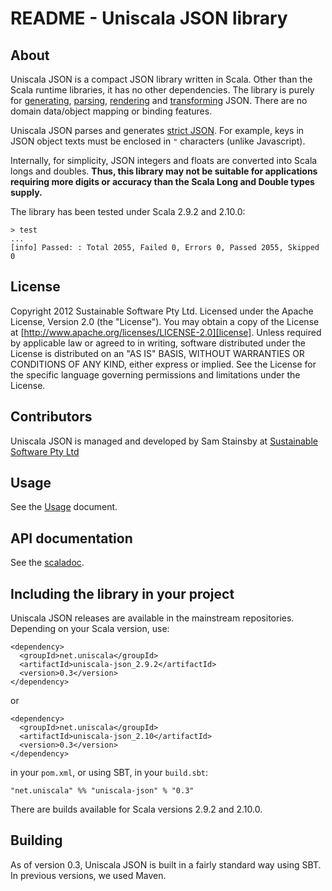 # README - Uniscala JSON library


## About

Uniscala JSON is a compact JSON library written in Scala. Other 
than the Scala runtime libraries, it has no other dependencies. The library 
is purely for [generating](#Generating), [parsing](#Parsing), 
[rendering](#Rendering) and [transforming](#Transforming) JSON.
There are no domain data/object mapping or binding features.

Uniscala JSON parses and generates [strict JSON][json]. For example, keys 
in JSON object texts must be enclosed in `"` characters (unlike Javascript).

Internally, for simplicity, JSON integers and floats are converted into 
Scala longs and doubles. **Thus, this library may not be suitable for 
applications requiring more digits or accuracy than the Scala Long and 
Double types supply.**

The library has been tested under Scala 2.9.2 and 2.10.0:

    > test
    ...
    [info] Passed: : Total 2055, Failed 0, Errors 0, Passed 2055, Skipped 0
    

## License

Copyright 2012 Sustainable Software Pty Ltd.
Licensed under the Apache License, Version 2.0 (the "License").
You may obtain a copy of the License at
[http://www.apache.org/licenses/LICENSE-2.0][license].
Unless required by applicable law or agreed to in writing, software
distributed under the License is distributed on an "AS IS" BASIS,
WITHOUT WARRANTIES OR CONDITIONS OF ANY KIND, either express or implied.
See the License for the specific language governing permissions and
limitations under the License.


## Contributors

Uniscala JSON is managed and developed by Sam Stainsby at 
[Sustainable Software Pty Ltd][ss]


## Usage

See the [Usage][ghusage] document.


## API documentation

See the [scaladoc].


## Including the library in your project

Uniscala JSON releases are available in the mainstream repositories. Depending
on your Scala version, use:

    <dependency>
      <groupId>net.uniscala</groupId>
      <artifactId>uniscala-json_2.9.2</artifactId>
      <version>0.3</version>
    </dependency>
  
or

    <dependency>
      <groupId>net.uniscala</groupId>
      <artifactId>uniscala-json_2.10</artifactId>
      <version>0.3</version>
    </dependency>

in your `pom.xml`, or using SBT, in your `build.sbt`:

    "net.uniscala" %% "uniscala-json" % "0.3"
    
There are builds available for Scala versions 2.9.2 and 2.10.0.


## Building

As of version 0.3, Uniscala JSON is built in a fairly standard way using 
SBT. In previous versions, we used Maven.


[ghproject]: https://github.com/stainsby/uniscala-json "Uniscala JSON on GitHub"
[ghusage]: https://github.com/stainsby/uniscala-json/wiki/Usage "Uniscala JSON library - Usage"
[json]: http://json.org/ "Introducing JSON"
[license]: http://www.apache.org/licenses/LICENSE-2.0 "Apache License Version 2.0, January 2004"
[scaladoc]: https://github.com/stainsby/uniscala-json/blob/master/Usage.md "Scaladoc"
[ss]: http://www.sustainablesoftware.com.au/ "Sustainable Software Pty Ltd"